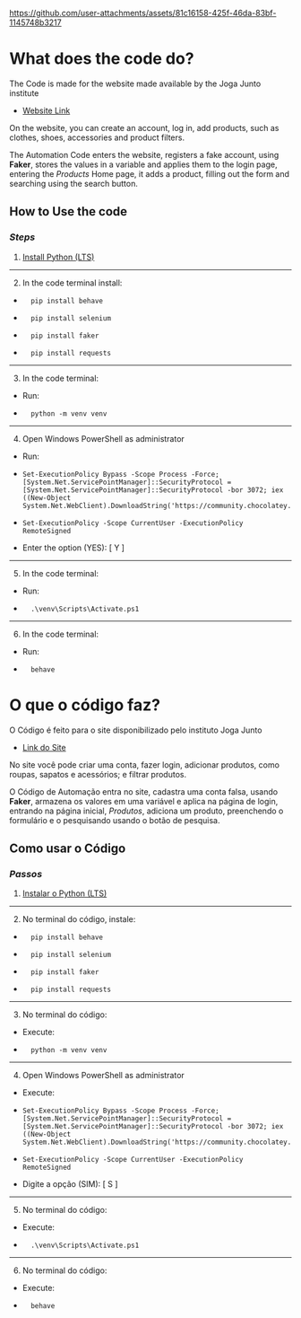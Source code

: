 https://github.com/user-attachments/assets/81c16158-425f-46da-83bf-1145748b3217



# What does the code do? 
The Code is made for the website made available by the Joga Junto institute
- [Website Link](https://projetofinal.jogajuntoinstituto.org)

On the website, you can create an account, log in, add products, such as clothes, shoes, accessories and product filters.

The Automation Code enters the website, registers a fake account, using **Faker**, stores the values ​​in a variable and applies them to the login page, entering the *Products* Home page, it adds a product, filling out the form and searching using the search button.

## How to Use the code
### ***Steps***
1. [Install Python (LTS)](https://www.python.org/downloads/)
---

2. In the code terminal install:

-       pip install behave
-       pip install selenium
-       pip install faker
-       pip install requests
---

3. In the code terminal:
+   Run:
+       python -m venv venv
---

4. Open Windows PowerShell as administrator
- Run:
+     Set-ExecutionPolicy Bypass -Scope Process -Force; [System.Net.ServicePointManager]::SecurityProtocol = [System.Net.ServicePointManager]::SecurityProtocol -bor 3072; iex ((New-Object System.Net.WebClient).DownloadString('https://community.chocolatey.org/install.ps1'))

+     Set-ExecutionPolicy -Scope CurrentUser -ExecutionPolicy RemoteSigned
+ Enter the option (YES): [ Y ]
---
5. In the code terminal:
+   Run:
+       .\venv\Scripts\Activate.ps1
---
6. In the code terminal:
+   Run:
+       behave

###

# O que o código faz?
O Código é feito para o site disponibilizado pelo instituto Joga Junto
- [Link do Site](https://projetofinal.jogajuntoinstituto.org)

No site você pode criar uma conta, fazer login, adicionar produtos, como roupas, sapatos e acessórios; e filtrar produtos.

O Código de Automação entra no site, cadastra uma conta falsa, usando **Faker**, armazena os valores em uma variável e aplica na página de login, entrando na página inicial, *Produtos*, adiciona um produto, preenchendo o formulário e o pesquisando usando o botão de pesquisa.

## Como usar o Código
### ***Passos***
1. [Instalar o Python (LTS)](https://www.python.org/downloads/)
---

2. No terminal do código, instale:

-       pip install behave
-       pip install selenium
-       pip install faker
-       pip install requests
---

3. No terminal do código:
+   Execute:
+       python -m venv venv
---

4. Open Windows PowerShell as administrator
- Execute:
+     Set-ExecutionPolicy Bypass -Scope Process -Force; [System.Net.ServicePointManager]::SecurityProtocol = [System.Net.ServicePointManager]::SecurityProtocol -bor 3072; iex ((New-Object System.Net.WebClient).DownloadString('https://community.chocolatey.org/install.ps1'))

+     Set-ExecutionPolicy -Scope CurrentUser -ExecutionPolicy RemoteSigned
+ Digite a opção (SIM): [ S ]
---
5. No terminal do código:
+   Execute:
+       .\venv\Scripts\Activate.ps1
---
6. No terminal do código:
+   Execute:
+       behave
